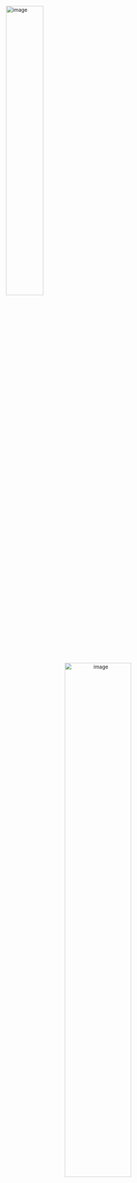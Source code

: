 
<p align="left">
  <img src="doc/logo.png" alt="image" width="45%" height="auto"/>
</p>

#
<p align="center">
  <img src="doc/openfig.png" alt="image" width="60%" height="auto"/>
</p>

SimpleHandEye is an easy-to-use and hardware-independent Python package for finding the unknown transformation between the world and sensor coordinates of two independent pose tracking systems (e.g. the transformation between the camera and robot gripper or the camera and robot base). 

This tool is meant to be hardware independent, easy to use, and completely Pythonic and feature:

- Classes abstracting OpenCV `AX=YB` and `AX=XB` solvers
- A class for performing nonlinear optimization for minimizing parameters that minimize reprojection error (TODO) 
- Simple Python classes for querying ROS and ROS2 TF messages. 
- Simple Apriltag and Chessboard pose estimation classes.
- Classes for reading images from Intel Realsense (based on pyrealsense2), UVC USB cameras, and ROS/ROS2 image topics.

## Installation

Simply install through pip (TODO):

```bash
pip install simple-handeye
```

or clone and install as follows:

```bash
git clone https://github.com/Rooholla-KhorramBakht/SimpleHandEye.git
cd SimpleHandEye
pip install -e .
```
## How To Use?

Here, we provide some common applications of this package. However, this package may be used based any kind of pose sensing systems.


### Eye On Base Calibration
The goal in this example is to find the extrinsic transformation between a camera attached to a manipulation table and the base coordinate frame of the robot.

In this example, the first pose tracking system is the end-effector pose computed based on the forward kinematics of the robot which gives the pose of the hand coordinate frame. The other pose sensor is the camera which continuously tracks the pose of an Apriltag/chessboard attached to the end-effector. The overall setup is shown in the following image:
<p align="center">
  <img src="doc/eye-on-base.png" alt="image" width="40%" height="auto"/>
</p>

#### Tracking $\mathbf{{}^{cam}T_{tag}}$ :

In this example, we use a Realsense camera so first we need to instantiate our Realsense camera wrapper class to read images and camera parameters:

```python
from SimpleHandEye.interfaces.cameras import RealSenseCamera
import cv2

def showImage(color_frame, depth_frame, ir1_frame, ir2_frame):
    cv2.imshow('image', color_frame)
    cv2.waitKey(33)

camera = RealSenseCamera(callback_fn=showImage)

intrinsics_params = camera.getIntrinsics()
K = intrinsics_params['RGB']['K']
D = intrinsics_params['RGB']['D']
```

After running above, a new window pops up with a live stream from the camera. We can access to the latest images through:

```python
img = camera.color_frame
```
**Note**: In case the image was available in the form of ROS messages, we could have used our ROS2/ROS image listener classes.

Finally, to track the pose of the tag, we can use our Apriltag tracker class. 

```python
from SimpleHandEye.interfaces.apriltag import ApriltagTracker

tag_pose_tracker = ApriltagTracker(tag_size=0.172, # put your tag size here
                          intrinsic_matrix=K,
                          distortion_coeffs=D)
```

We can query the pose of a tag with arbitrary ID as simply by giving the image from the camera and the requested ID to the `getPose` method of the tracker:

```python
cam_T_tag = tag_pose_tracker.getPose(camera.color_frame, tag_id=0)
```
**Note:** You can also use any ROS-based third-party tracker and listen to the corresponding TF messages.
#### Tracking $\mathbf{{}^{base}T_{hand}}$ :

To get the end-effector pose, we use [FR3Py](https://github.com/Rooholla-KhorramBakht/FR3Py), a Python library for easy interface to Franka FR3 robots. But you can also use other robotic manipulators and subscribe to their ROS TF messages through `SimpleHandEye.interfaces.ros`. 

Follow through the steps in FR3Py documentation to install the library and run the corresponding C++ driver to communicate with the robot. Then instantiate the python interface as follows:

```python
from FR3Py.robot.interface import FR3Real
robot = FR3Real()
```

Then use the the Pinocchio model to compute the end-effector pose:

```python
from FR3Py.robot.model import PinocchioModel

model = PinocchioModel()

def getHandPose():
  state = robot.getStates()
  q, dq = state['q'], state['dq']
  info = model.getInfo(q, dq)
  R, t = info['R_EE'], info['P_EE']

  base_T_hand = np.vstack([np.hstack([R, t.reshape(3,1)]),
                          np.array([0,0,0,1])])
  return base_T_hand

base_T_hand = getHandPose()
```

#### Formulating the Problem and Collecting Data
The kinematic loop in this problem can be written as:

```math
\begin{align*}
&{}^{base}\mathbf{T}_{hand} \times {}^{hand}\mathbf{T}_{tag} \times {}^{tag}\mathbf{T}_{cam} \times {}^{cam}\mathbf{T}_{base} = \mathbf{I}_{4\times4}\\
&{}^{base}\mathbf{T}_{hand} \times {}^{hand}\mathbf{T}_{tag} = {}^{cam}\mathbf{T}_{tag} \times {}^{base}\mathbf{T}_{cam}
\end{algin}
```
If we define:
```math
\begin{align*}
&A = {}^{base}\mathbf{T}_{hand}, \\
&X = {}^{hand}\mathbf{T}_{tag}, \\
&Y = {}^{base}\mathbf{T}_{cam}, \\
&B = {}^{cam}\mathbf{T}_{tag}
\end{algin*}
```
we get the standard $AX=YB$ equation. To identify $X,Y$ we have to collect a dataset of $A,B$ poses in which, we move the end-effector in front of the tag throughout various configurations. To solve the problem, first instantiate the solver:

```python 
from SimpleHandEye.solvers import OpenCVSolver
solver = OpenCVSolver(type='AX=YB)
```

Then you need to provide the sampled poses in the form of two lists. You can use the following Jupyter notebook UI or any tool you want to collect the data and compute the results:

```python
import ipywidgets as widgets
import numpy as np
from IPython.display import display
from pprint import pprint
from IPython.display import clear_output
np.set_printoptions(suppress=True, precision=3)

# The dataset
A_list = []
B_list = []
apriltag_info = []
apriltag_imgs_raw = []
apriltag_imgs_udist = []
def on_sample_clicked(b):
    A  = getHandPose()
    img = camera.color_frame
    info = tag_pose_tracker.getPoseAndCorners(img, tag_id=0)
    B = info['pose']
    apriltag_info.append(info)
    apriltag_imgs_raw.append(img)
    apriltag_imgs_udist.append(tracker.undistortImage(img))
    print("A=")
    pprint(A)
    print("B=")
    pprint(B)
    # if A is not None and B is not None:
    A_list.append(A)
    B_list.append(B)
    print("*************")

def on_compute_clicked(b):
    try:
        X,Y = solver.solve(A_list, B_list)
        clear_output(wait=True)
        print("X=")
        pprint(X)
        print("Y=")
        pprint(Y)
    except:
        print("Bad dataset, please record again")
        A_list.clear()
        B_list.clear()
        

sample_button = widgets.Button(description="Sample")
compute_button = widgets.Button(description="Compute")

sample_button.on_click(on_sample_clicked)
compute_button.on_click(on_compute_clicked)
display(sample_button)
display(compute_button)
```
At the end, the solution is printed out to the output. You can use the helper exporter classes in `SimpleHandEye.exporters` to save the results in various formats.
### Eye On Hand Calibration
The goal in this example is to find the extrinsic transformation between a camera attached to the end-effector and the end-effector coordinate frame.

In this example, the first pose tracking system is the end-effector pose computed based on the forward kinematics of the robot which gives the pose of the hand coordinate frame. The other pose sensor is the camera which continuously tracks the pose of an Apriltag/chessboard rigidly attached to manipulation table. The overall setup is shown in the following image:
<p align="center">
  <img src="doc/eye_on_hand.png" alt="image" width="40%" height="auto"/>
</p>

#### Tracking $\mathbf{{}^{cam}T_{tag}}$ :

In this example, we use a Realsense camera so first we need to instantiate our Realsense camera wrapper class to read images and camera parameters:

```python
from SimpleHandEye.interfaces.cameras import RealSenseCamera
import cv2

def showImage(color_frame, depth_frame, ir1_frame, ir2_frame):
    cv2.imshow('image', color_frame)
    cv2.waitKey(33)

camera = RealSenseCamera(callback_fn=showImage)

intrinsics_params = camera.getIntrinsics()
K = intrinsics_params['RGB']['K']
D = intrinsics_params['RGB']['D']
```

After running above, a new window pops up with a live stream from the camera. We can access to the latest images through:

```python
img = camera.color_frame
```
**Note**: In case the image was available in the form of ROS messages, we could have used our ROS2/ROS image listener classes.

Finally, to track the pose of the tag, we can use our Apriltag tracker class. 

```python
from SimpleHandEye.interfaces.apriltag import ApriltagTracker

tag_pose_tracker = ApriltagTracker(tag_size=0.172, # put your tag size here
                          intrinsic_matrix=K,
                          distortion_coeffs=D)
```

We can query the pose of a tag with arbitrary ID as simply by giving the image from the camera and the requested ID to the `getPose` method of the tracker:

```python
cam_T_tag = tag_pose_tracker.getPose(camera.color_frame, tag_id=0)
```
**Note:** You can also use any ROS-based third-party tracker and listen to the corresponding TF messages.
#### Tracking $\mathbf{{}^{base}T_{hand}}$ :

To get the end-effector pose, we use [FR3Py](https://github.com/Rooholla-KhorramBakht/FR3Py), a Python library for easy interface to Franka FR3 robots. But you can also use other robotic manipulators and subscribe to their ROS TF messages through `SimpleHandEye.interfaces.ros`. 

Follow through the steps in FR3Py documentation to install the library and run the corresponding C++ driver to communicate with the robot. Then instantiate the python interface as follows:

```python
from FR3Py.robot.interface import FR3Real
robot = FR3Real()
```

Then use the the Pinocchio model to compute the end-effector pose:

```python
from FR3Py.robot.model import PinocchioModel

model = PinocchioModel()

def getHandPose():
  state = robot.getStates()
  q, dq = state['q'], state['dq']
  info = model.getInfo(q, dq)
  R, t = info['R_EE'], info['P_EE']

  base_T_hand = np.vstack([np.hstack([R, t.reshape(3,1)]),
                          np.array([0,0,0,1])])
  return base_T_hand

base_T_hand = getHandPose()
```

#### Formulating the Problem and Collecting Data
The kinematic look in this problem can be written as:

```math
\begin{align*}
  &{}^{base}\mathbf{T}_{hand} \times {}^{hand}\mathbf{T}_{cam} \times {}^{cam}\mathbf{T}_{tag} \times {}^{tag}\mathbf{T}_{base} = \mathbf{I}_{4\times4}\\
  &{}^{base}\mathbf{T}_{hand} \times {}^{hand}\mathbf{T}_{cam} = {}^{base}\mathbf{T}_{tag} \times {}^{tag}\mathbf{T}_{cam}
\end{align*}
```

If we define:

```math
\begin{align*}
  &A = {}^{base}\mathbf{T}_{hand}\\
  &X = {}^{hand}\mathbf{T}_{cam} \\  
  &Y = {}^{base}\mathbf{T}_{tag} \\ 
  &B = {}^{tag}\mathbf{T}_{cam}
\end{align*}
```

 we get the standard $AX=YB$ equation. To identify $X,Y$ we have to collect a dataset of $A,B$ poses in which, we move the end-effector in front of the tag throughout various configurations. To solve the problem, first instantiate the solver:

```python 
from SimpleHandEye.solvers import OpenCVSolver
solver = OpenCVSolver(type='AX=YB)
```

Then you need to provide the sampled poses in the form of two lists. You can use the following Jupyter notebook UI or any tool you want to collect the data and compute the results:

```python
import ipywidgets as widgets
import numpy as np
from IPython.display import display
from pprint import pprint
from IPython.display import clear_output
np.set_printoptions(suppress=True, precision=3)

# The dataset
A_list = []
B_list = []
apriltag_info = []
apriltag_imgs_raw = []
apriltag_imgs_udist = []
def on_sample_clicked(b):
    A  = getHandPose()
    img = camera.color_frame
    info = tag_pose_tracker.getPoseAndCorners(img, tag_id=0)
    B = np.linalg.inv(info['pose']) # Note that B is tag_T_cam
    apriltag_info.append(info)
    apriltag_imgs_raw.append(img)
    apriltag_imgs_udist.append(tracker.undistortImage(img))
    print("A=")
    pprint(A)
    print("B=")
    pprint(B)
    # if A is not None and B is not None:
    A_list.append(A)
    B_list.append(B)
    print("*************")

def on_compute_clicked(b):
    try:
        X,Y = solver.solve(A_list, B_list)
        clear_output(wait=True)
        print("X=")
        pprint(X)
        print("Y=")
        pprint(Y)
    except:
        print("Bad dataset, please record again")
        A_list.clear()
        B_list.clear()
        

sample_button = widgets.Button(description="Sample")
compute_button = widgets.Button(description="Compute")

sample_button.on_click(on_sample_clicked)
compute_button.on_click(on_compute_clicked)
display(sample_button)
display(compute_button)
```
At the end, the solution is printed out to the output. You can use the helper exporter classes in `SimpleHandEye.exporters` to save the results in various formats.

### Vicon Marker to Object Extrinsic Calibration
TODO

### Vicon-Based Multi-Camera Extrinsic Calibration
The goal in this example is to find the extrinsic transformation between cameras installed on a robot/autonomous vehicle and the body coordinate frame (or any common coordinate frame). 

In this example, the first pose tracking system is the Vicon which tracks the pose of markers corresponding to the body frame and markers that are installed on an Apriltag board. The other pose sensor is the cameras of interest which continuously track the pose of an Apriltag/chessboard. The overall setup is shown in the following image:
<p align="center">
  <img src="doc/multi_camera_extrinsics.png" alt="image" width="75%" height="auto"/>
</p>

#### Tracking $\mathbf{{}^{body}T_{marker}}$ :
To track the relative pose between the marker frame installed on the board and the body frame installed on the robot, we use the ROS2/ROS1 interface to read the TF messages published by vicon-bridge node running in a separate terminal. Instantiate the pose listener as follows:

**For ROS2:**
```python
from SimpleHandEye.interfaces.utils import addFoxyPath
addFoxyPath('/opt/ros/foxy')
from SimpleHandEye.interfaces.ros2 import ROS2TFInterface
import rclpy

rclpy.init()    
marker_pose_listener = ROS2TFInterface('vicon/body', 'vicon/marker')
```
**For ROS:**

```python
from SimpleHandEye.interfaces.utils import addNoeticPath
addNoeticPath('/opt/ros/noetic')
from SimpleHandEye.interfaces.ros import ROSTFInterface, initRosNode

initRosNode()
marker_pose_listener = ROSTFInterface('vicon/body', 'vicon/marker')
```

Test the interface and maker sure you can read the pose from Vicon:

```python
body_T_marker = marker_pose_listener.getPose()
```
#### Tracking $\mathbf{{}^{cam1}T_{tag}}$ :

In this example, we use a Realsense camera so first we need to instantiate our Realsense camera wrapper class to read images and camera parameters:

```python
from SimpleHandEye.interfaces.cameras import RealSenseCamera
import cv2

def showImage(color_frame, depth_frame, ir1_frame, ir2_frame):
    cv2.imshow('image', color_frame)
    cv2.waitKey(33)

camera = RealSenseCamera(callback_fn=showImage)

intrinsics_params = camera.getIntrinsics()
K = intrinsics_params['RGB']['K']
D = intrinsics_params['RGB']['D']
```

After running above, a new window pops up with a live stream from the camera. We can access to the latest images through:

```python
img = camera.color_frame
```
**Note**: In case the image was available in the form of ROS messages, we could have used our ROS2/ROS image listener classes.

Finally, to track the pose of the tag, we can use our Apriltag tracker class. 

```python
from SimpleHandEye.interfaces.apriltag import ApriltagTracker

tag_pose_tracker = ApriltagTracker(tag_size=0.172, # put your tag size here
                          intrinsic_matrix=K,
                          distortion_coeffs=D)
```

We can query the pose of a tag with arbitrary ID as simply by giving the image from the camera and the requested ID to the `getPose` method of the tracker:

```python
cam_T_tag = tag_pose_tracker.getPose(camera.color_frame, tag_id=0)
```
**Note:** We also could have listened to TF messages published by any kind of third-party trackers through ROS. 
#### Formulating the Problem and Collecting Data
The kinematic look in this problem can be written as:
```math
\begin{align*}
{}^{body}\mathbf{T}_{marker} \times {}^{marker}\mathbf{T}_{tag} &\times {}^{tag}\mathbf{T}_{camera} \times {}^{camera}\mathbf{T}_{body} = \mathbf{I}_{4\times4} \\
{}^{body}\mathbf{T}_{marker} \times {}^{marker}\mathbf{T}_{tag} &= {}^{body}\mathbf{T}_{camera} \times {}^{camera}\mathbf{T}_{tag}
\end{align*}
```
If we define:
```math
\begin{align*}
  A &= {}^{body}\mathbf{T}_{marker}\\
  X &={}^{marker}\mathbf{T}_{tag}\\
  Y &= {}^{body}\mathbf{T}_{camera}\\
  B &= {}^{camera}\mathbf{T}_{tag}
\end{align*}
```
we get the standard $AX=YB$ equation. To identify $X,Y$ we have to collect a dataset of $A,B$ poses in which, we move the board in front of the camera throughout various configurations. To solve the problem, first instantiate the solver:

```python 
from SimpleHandEye.solvers import OpenCVSolver
solver = OpenCVSolver(type='AX=YB)
```

Then you need to provide the sampled poses in the form of two lists. You can use the following Jupyter notebook UI or any tool you want to collect the data and compute the results:

```python
import ipywidgets as widgets
import numpy as np
from IPython.display import display
from pprint import pprint
from IPython.display import clear_output
np.set_printoptions(suppress=True, precision=3)

# The dataset
A_list = []
B_list = []
apriltag_info = []
apriltag_imgs_raw = []
apriltag_imgs_udist = []
def on_sample_clicked(b):
    A = marker_pose_listener.getPose()
    img = camera.color_frame
    info = tag_pose_tracker.getPoseAndCorners(img, tag_id=0)
    B = info['pose']
    apriltag_info.append(info)
    apriltag_imgs_raw.append(img)
    apriltag_imgs_udist.append(tracker.undistortImage(img))
    print("A=")
    pprint(A)
    print("B=")
    pprint(B)
    # if A is not None and B is not None:
    A_list.append(A)
    B_list.append(B)
    print("*************")

def on_compute_clicked(b):
    try:
        X,Y = solver.solve(A_list, B_list)
        clear_output(wait=True)
        print("X=")
        pprint(X)
        print("Y=")
        pprint(Y)
    except:
        print("Bad dataset, please record again")
        A_list.clear()
        B_list.clear()
        

sample_button = widgets.Button(description="Sample")
compute_button = widgets.Button(description="Compute")

sample_button.on_click(on_sample_clicked)
compute_button.on_click(on_compute_clicked)
display(sample_button)
display(compute_button)
```
At the end, the solution is printed out to the output. You can use the helper exporter classes in `SimpleHandEye.exporters` to save the results in various formats (TODO: YAML, ROS2, and pickle output formats to be added)
